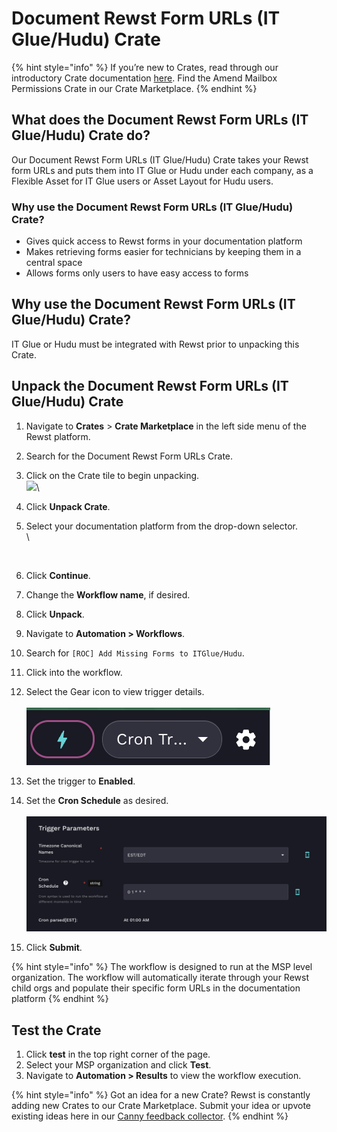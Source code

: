 # Document Rewst Form URLs (IT Glue/Hudu) Crate

{% hint style="info" %}
If you’re new to Crates, read through our introductory Crate documentation [here](https://docs.rewst.help/prebuilt-automations/crates). Find the Amend Mailbox Permissions Crate in our Crate Marketplace.
{% endhint %}

## What does the Document Rewst Form URLs (IT Glue/Hudu) Crate do?

Our Document Rewst Form URLs (IT Glue/Hudu) Crate takes your Rewst form URLs and puts them into IT Glue or Hudu under each company, as a Flexible Asset for IT Glue users or Asset Layout for Hudu users.

### Why use the Document Rewst Form URLs (IT Glue/Hudu) Crate?

* Gives quick access to Rewst forms in your documentation platform
* Makes retrieving forms easier for technicians by keeping them in a central space
* Allows forms only users to have easy access to forms

## Why use the Document Rewst Form URLs (IT Glue/Hudu) Crate?

IT Glue or Hudu must be integrated with Rewst prior to unpacking this Crate.

## Unpack the Document Rewst Form URLs (IT Glue/Hudu) Crate

1. Navigate to **Crates** > **Crate Marketplace** in the left side menu of the Rewst platform.
2. Search for the Document Rewst Form URLs Crate.
3. Click on the Crate tile to begin unpacking.\
   ![](<../../../.gitbook/assets/Screenshot 2025-03-07 at 9.59.07 AM.png>)\

4. Click **Unpack Crate**.
5.  Select your documentation platform from the drop-down selector.\
    \


    <figure><img src="../../../.gitbook/assets/Screenshot 2025-03-07 at 9.59.24 AM.png" alt=""><figcaption></figcaption></figure>
6. Click **Continue**.
7. Change the **Workflow name**, if desired.
8. Click **Unpack**.
9. Navigate to **Automation > Workflows**.
10. Search for `[ROC] Add Missing Forms to ITGlue/Hudu`.
11. Click into the workflow.
12. Select the Gear icon to view trigger details.\
    \
    ![](<../../../.gitbook/assets/image (15) (1).png>)
13. Set the trigger to **Enabled**.
14. Set the **Cron Schedule** as desired.\
    \
    ![](<../../../.gitbook/assets/image (16) (1).png>)
15. Click **Submit**.

{% hint style="info" %}
The workflow is designed to run at the MSP level organization. The workflow will automatically iterate through your Rewst child orgs and populate their specific form URLs in the documentation platform
{% endhint %}

## Test the Crate

1. Click **test** in the top right corner of the page.
2. Select your MSP organization and click **Test**.
3. Navigate to **Automation > Results** to view the workflow execution.

{% hint style="info" %}
Got an idea for a new Crate? Rewst is constantly adding new Crates to our Crate Marketplace. Submit your idea or upvote existing ideas here in our [Canny feedback collector](https://rewst.canny.io/crates).
{% endhint %}


